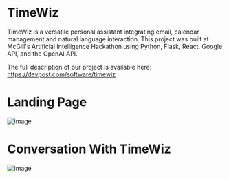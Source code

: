 # TimeWiz
TimeWiz is a versatile personal assistant integrating email, calendar management and natural language interaction. This project was built at McGill's Artificial Intelligence Hackathon using Python, Flask, React, Google API, and the OpenAI API.

The full description of our project is available here: https://devpost.com/software/timewiz

# Landing Page
![image](https://github.com/timewizhq/timewiz/assets/108886534/60a984b6-1189-4932-ad8d-5e3d86a4adb0)


# Conversation With TimeWiz
![image](https://github.com/timewizhq/timewiz/assets/108886534/0a0ee790-3457-4709-b014-6904951cff4e)
